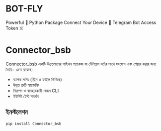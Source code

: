 # BOT-FLY
Powerful 💪 Python Package Connect Your Device 📱 Telegram Bot Access Token ☠️
# Connector_bsb

Connector_bsb একটি উন্নতমানের পাইথন প্যাকেজ যা টেলিগ্রাম বটের সাথে সংযোগ এবং শেয়ার করার জন্য তৈরি। এতে রয়েছে:

- ব্যাপক লগিং (স্ট্রিম ও ফাইল ভিত্তিক)
- উন্নত ত্রুটি হ্যান্ডেলিং
- নিরাপদ ও ব্যবহারকারী-বান্ধব CLI
- ইউনিট টেস্ট সমর্থন

## ইনস্টলেশন

```bash
pip install Connector_bsb
